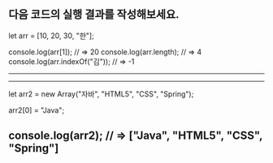 다음 코드의 실행 결과를 작성해보세요.
------------------------------
let arr = [10, 20, 30, "한"];

console.log(arr[1]);
// => 20
console.log(arr.length);
// => 4
console.log(arr.indexOf("김"));
// => -1

-------------------------------
-------------------------------
let arr2 = new Array("자바", "HTML5", "CSS", "Spring");

arr2[0] = "Java";

console.log(arr2); 
// => ["Java", "HTML5", "CSS", "Spring"]
-------------------------------